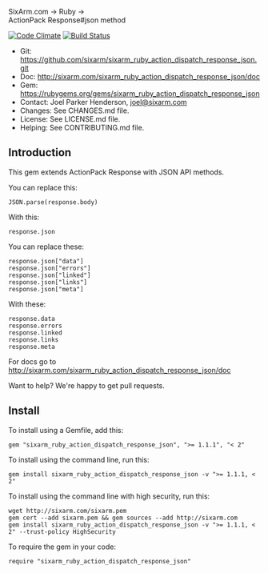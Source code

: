 SixArm.com → Ruby → <br> ActionPack Response#json method

<!--HEADER-OPEN-->

[![Code Climate](https://codeclimate.com/github/SixArm/sixarm_ruby_action_dispatch_response_json.git.png)](https://codeclimate.com/github/SixArm/sixarm_ruby_action_dispatch_response_json.git)
[![Build Status](https://travis-ci.org/SixArm/sixarm_ruby_action_dispatch_response_json.git.png)](https://travis-ci.org/SixArm/sixarm_ruby_action_dispatch_response_json.git)

* Git: <https://github.com/sixarm/sixarm_ruby_action_dispatch_response_json.git>
* Doc: <http://sixarm.com/sixarm_ruby_action_dispatch_response_json/doc>
* Gem: <https://rubygems.org/gems/sixarm_ruby_action_dispatch_response_json>
* Contact: Joel Parker Henderson, <joel@sixarm.com>
* Changes: See CHANGES.md file.
* License: See LICENSE.md file.
* Helping: See CONTRIBUTING.md file.

<!--HEADER-SHUT-->


## Introduction

This gem extends ActionPack Response with JSON API methods.

You can replace this:

    JSON.parse(response.body)

With this:

    response.json

You can replace these:

    response.json["data"]
    response.json["errors"]
    response.json["linked"]
    response.json["links"]
    response.json["meta"]

With these:

    response.data
    response.errors
    response.linked
    response.links
    response.meta

For docs go to <http://sixarm.com/sixarm_ruby_action_dispatch_response_json/doc>

Want to help? We're happy to get pull requests.


<!--INSTALL-OPEN-->

## Install

To install using a Gemfile, add this:

    gem "sixarm_ruby_action_dispatch_response_json", ">= 1.1.1", "< 2"

To install using the command line, run this:

    gem install sixarm_ruby_action_dispatch_response_json -v ">= 1.1.1, < 2"

To install using the command line with high security, run this:

    wget http://sixarm.com/sixarm.pem
    gem cert --add sixarm.pem && gem sources --add http://sixarm.com
    gem install sixarm_ruby_action_dispatch_response_json -v ">= 1.1.1, < 2" --trust-policy HighSecurity

To require the gem in your code:

    require "sixarm_ruby_action_dispatch_response_json"

<!--INSTALL-SHUT-->
